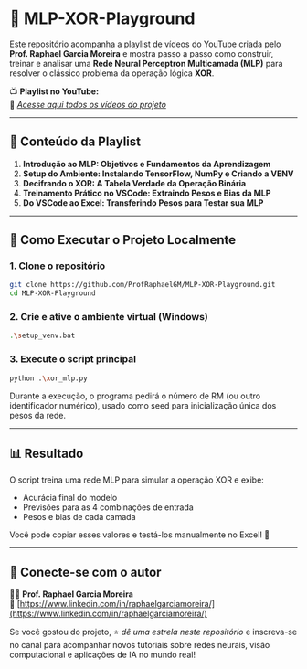 # 🤖 MLP-XOR-Playground

Este repositório acompanha a playlist de vídeos do YouTube criada pelo **Prof. Raphael Garcia Moreira** e mostra passo a passo como construir, treinar e analisar uma **Rede Neural Perceptron Multicamada (MLP)** para resolver o clássico problema da operação lógica **XOR**.

📺 **Playlist no YouTube:**  
🔗 *[Acesse aqui todos os vídeos do projeto](https://www.youtube.com/playlist?list=PLEQcn1oRilpMifLwUpGGm_Lq9fxm1WDSc)*

---

## 📌 Conteúdo da Playlist

1. **Introdução ao MLP: Objetivos e Fundamentos da Aprendizagem**
2. **Setup do Ambiente: Instalando TensorFlow, NumPy e Criando a VENV**
3. **Decifrando o XOR: A Tabela Verdade da Operação Binária**
4. **Treinamento Prático no VSCode: Extraindo Pesos e Bias da MLP**
5. **Do VSCode ao Excel: Transferindo Pesos para Testar sua MLP**

---

## 🚀 Como Executar o Projeto Localmente

### 1. Clone o repositório
```bash
git clone https://github.com/ProfRaphaelGM/MLP-XOR-Playground.git
cd MLP-XOR-Playground
```

### 2. Crie e ative o ambiente virtual (Windows)
```bash
.\setup_venv.bat
```

### 3. Execute o script principal
```bash
python .\xor_mlp.py
```

Durante a execução, o programa pedirá o número de RM (ou outro identificador numérico), usado como seed para inicialização única dos pesos da rede.

---

## 📊 Resultado

O script treina uma rede MLP para simular a operação XOR e exibe:

- Acurácia final do modelo
- Previsões para as 4 combinações de entrada
- Pesos e bias de cada camada

Você pode copiar esses valores e testá-los manualmente no Excel! 🎯

---

## 🤝 Conecte-se com o autor

👨‍🏫 **Prof. Raphael Garcia Moreira**  
🔗 [https://www.linkedin.com/in/raphaelgarciamoreira/](https://www.linkedin.com/in/raphaelgarciamoreira/)

Se você gostou do projeto, ⭐ *dê uma estrela neste repositório* e inscreva-se no canal para acompanhar novos tutoriais sobre redes neurais, visão computacional e aplicações de IA no mundo real!
